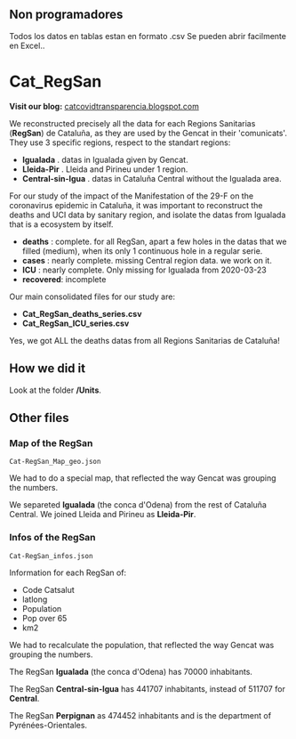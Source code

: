 ## Non programadores
Todos los datos en tablas estan en formato .csv
Se pueden abrir facilmente en Excel..

# Cat_RegSan

**Visit our blog:**
[catcovidtransparencia.blogspot.com](https://catcovidtransparencia.blogspot.com/)

We reconstructed precisely all the data for each Regions Sanitarias (**RegSan**) de Cataluña, as they are used by the Gencat in their 'comunicats'. They use 3 specific regions, respect to the standart regions:
- **Igualada** . datas in Igualada given by Gencat.
- **Lleida-Pir** . Lleida and Pirineu under 1 region.
- **Central-sin-Igua** . datas in Cataluña Central without the Igualada area.

For our study of the impact of the Manifestation of the 29-F on the coronavirus epidemic in Cataluña, it was important to reconstruct the deaths and UCI data by sanitary region, and isolate the datas from Igualada that is a ecosystem by itself.

- **deaths** : complete. for all RegSan, apart a few holes in the datas that we filled (medium), when its only 1 continuous hole in a regular serie.
- **cases** : nearly complete. missing Central region data. we work on it.
- **ICU** :  nearly complete. Only missing for Igualada from 2020-03-23
- **recovered**: incomplete

Our main consolidated files for our study are:

- **Cat_RegSan_deaths_series.csv**
- **Cat_RegSan_ICU_series.csv**

Yes, we got ALL the deaths datas from all Regions Sanitarias de Cataluña!

## How we did it

Look at the folder **/Units**.

## Other files

### Map of the RegSan

`Cat-RegSan_Map_geo.json`

We had to do a special map, that reflected the way Gencat was grouping the numbers.

We separeted **Igualada** (the conca d'Odena) from the rest of Cataluña Central.
We joined Lleida and Pirineu as **Lleida-Pir**.

### Infos of the RegSan

`Cat-RegSan_infos.json`

Information for each RegSan of:
- Code Catsalut
- latlong
- Population
- Pop over 65
- km2

We had to recalculate the population, that reflected the way Gencat was grouping the numbers.

The RegSan **Igualada** (the conca d'Odena) has 70000 inhabitants.

The RegSan **Central-sin-Igua** has 441707 inhabitants, instead of 511707 for **Central**.

The RegSan **Perpignan** as 474452 inhabitants and is the department of Pyrénées-Orientales.
